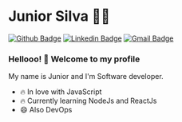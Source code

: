 # Junior Silva :man_technologist:

[![Github Badge](https://img.shields.io/badge/-Github-000?style=flat-square&logo=Github&logoColor=white&link=https://github.com/lucasgdb)](https://github.com/juniorpb)
[![Linkedin Badge](https://img.shields.io/badge/-LinkedIn-blue?style=flat-square&logo=Linkedin&logoColor=white&link=https://www.linkedin.com/in/junior-silva-138589143/)](https://www.linkedin.com/in/junior-silva-138589143/)
[![Gmail Badge](https://img.shields.io/badge/-Gmail-c14438?style=flat-square&logo=Gmail&logoColor=white&link=mailto:rebeccamanzi@gmail.com)](mailto:junior.cgjr@gmail.com)

### Hellooo! 👋 Welcome to my profile

My name is Junior and I'm Software developer.

 - 🔥 In love with JavaScript
 - 🔥 Currently learning NodeJs and ReactJs
 - 😄 Also DevOps 
 
